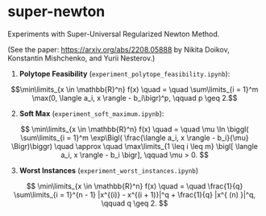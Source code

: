 # super-newton

Experiments with Super-Universal Regularized Newton Method.

(See the paper: https://arxiv.org/abs/2208.05888 by Nikita Doikov, Konstantin Mishchenko, and Yurii Nesterov.)

1. **Polytope Feasibility** (`experiment_polytope_feasibility.ipynb`):

$$\min\limits_{x \in \mathbb{R}^n} f(x) 
\quad = \quad \sum\limits_{i = 1}^m \max(0,  \langle a_i, x \rangle - b_i\bigr)^p,
\qquad p \geq 2.$$

2. **Soft Max** (`experiment_soft_maximum.ipynb`):

$$
\min\limits_{x \in \mathbb{R}^n} f(x)
\quad = \quad \mu \ln \biggl(  \sum\limits_{i = 1}^m \exp\Bigl( \frac{\langle a_i, x \rangle - b_i}{\mu} \Bigr)\biggr)
\quad \approx \quad \max\limits_{1 \leq i \leq m} \bigl[ \langle a_i, x \rangle - b_i \bigr], 
\qquad \mu > 0.
$$

3. **Worst Instances** (`experiment_worst_instances.ipynb`)

$$
\min\limits_{x \in \mathbb{R}^n} f(x)
\quad = \quad \frac{1}{q} 
\sum\limits_{i = 1}^{n - 1} |x^{(i)} - x^{(i + 1)}|^q + \frac{1}{q} |x^{ (n) }|^q,
\qquad q \geq 2.
$$
